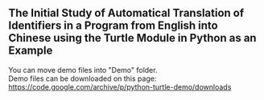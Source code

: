 The Initial Study of Automatical Translation of Identifiers in a Program from English into Chinese using the Turtle Module in Python as an Example  
----
You can move demo files into "Demo" folder.  
Demo files can be downloaded on this page:  
https://code.google.com/archive/p/python-turtle-demo/downloads
